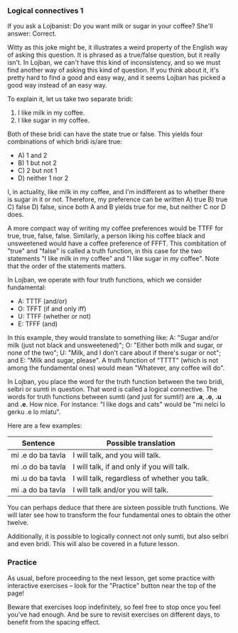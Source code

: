 ### Logical connectives 1

<!--
This lesson is still under construction.
Please check back in a few weeks.
-->

<!--
Lojban is said to be a logical language.
So, well, it gotta have some logical connectives, right?
Surprise, surprise, turns out it does!
-->

If you ask a Lojbanist: Do you want milk or sugar in your coffee? She'll answer: Correct.

Witty as this joke might be, it illustrates a weird property of the English way of asking this question.
It is phrased as a true/false question, but it really isn't.
In Lojban, we can't have this kind of inconsistency, and so we must find another way of asking this kind of question.
If you think about it, it's pretty hard to find a good and easy way, and it seems Lojban has picked a good way instead of an easy way.

To explain it, let us take two separate bridi:

1. I like milk in my coffee.
2. I like sugar in my coffee.

Both of these bridi can have the state true or false. This yields four combinations of which bridi is/are true:

* A) 1 and 2
* B) 1 but not 2
* C) 2 but not 1
* D) neither 1 nor 2

I, in actuality, like milk in my coffee, and I'm indifferent as to whether there is sugar in it or not.
Therefore, my preference can be written A) true B) true C) false D) false, since both A and B yields true for me, but neither C nor D does.

A more compact way of writing my coffee preferences would be TTFF for true, true, false, false.
Similarly, a person liking his coffee black and unsweetened would have a coffee preference of FFFT.
This combitation of "true" and "false" is called a truth function, in this case for the two statements "I like milk in my coffee" and "I like sugar in my coffee".
Note that the order of the statements matters.

In Lojban, we operate with four truth functions, which we consider fundamental:

* A: TTTF (and/or)
* O: TFFT (if and only iff)
* U: TTFF (whether or not)
* E: TFFF (and)

In this example, they would translate to something like: A: "Sugar and/or milk (just not black and unsweetened)"; O: "Either both milk and sugar, or none of the two"; U: "Milk, and I don't care about if there's sugar or not"; and E: "Milk and sugar, please".
A truth  function of "TTTT" (which is not among the fundamental ones) would mean "Whatever, any coffee will do".

In Lojban, you place the word for the truth function between the two bridi, selbri or sumti in question.
That word is called a logical connective.
The words for truth functions between sumti (and just for sumti!) are **.a**, **.o**, **.u** and **.e**.
How nice.
For instance: "I like dogs and cats" would be "mi nelci lo gerku .e lo mlatu".

Here are a few examples:

|Sentence|Possible translation|
|--------|-----------|
|mi .e do ba tavla|I will talk, and you will talk.|
|mi .o do ba tavla|I will talk, if and only if you will talk.|
|mi .u do ba tavla|I will talk, regardless of whether you talk.|
|mi .a do ba tavla|I will talk and/or you will talk.|

You can perhaps deduce that there are sixteen possible truth functions.
We will later see how to transform the four fundamental ones to obtain the other twelve.

Additionally, it is possible to logically connect not only sumti, but also selbri and even bridi.
This will also be covered in a future lesson.

### Practice

As usual, before proceeding to the next lesson, get some practice with interactive exercises &ndash; look for the "Practice" button near the top of the page!

Beware that exercises loop indefinitely, so feel free to stop once you feel you've had enough.
And be sure to revisit exercises on different days, to benefit from the spacing effect.
